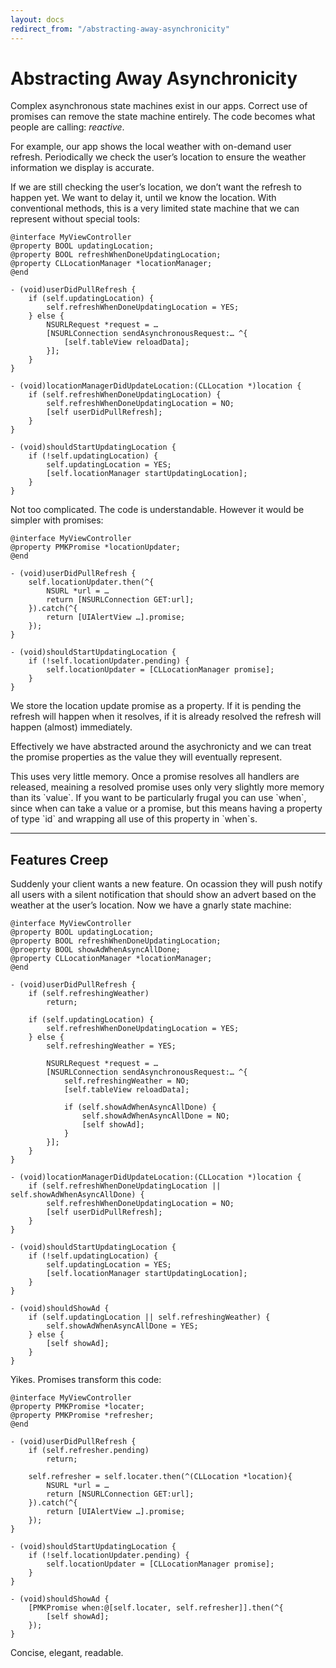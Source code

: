 ```yaml
---
layout: docs
redirect_from: "/abstracting-away-asynchronicity"
---
```


#  Abstracting Away Asynchronicity

Complex asynchronous state machines exist in our apps. Correct use of promises can remove the state machine entirely. The code becomes what people are calling: *reactive*.

For example, our app shows the local weather with on-demand user refresh. Periodically we check the user’s location to ensure the weather information we display is accurate.

If we are still checking the user’s location, we don’t want the refresh to happen yet. We want to delay it, until we know the location. With conventional methods, this is a very limited state machine that we can represent without special tools:

```objc
@interface MyViewController
@property BOOL updatingLocation;
@property BOOL refreshWhenDoneUpdatingLocation;
@property CLLocationManager *locationManager;
@end

- (void)userDidPullRefresh {
    if (self.updatingLocation) {
        self.refreshWhenDoneUpdatingLocation = YES;
    } else {
        NSURLRequest *request = …
        [NSURLConnection sendAsynchronousRequest:… ^{
            [self.tableView reloadData];
        }];
    }
}

- (void)locationManagerDidUpdateLocation:(CLLocation *)location {
    if (self.refreshWhenDoneUpdatingLocation) {
        self.refreshWhenDoneUpdatingLocation = NO;
        [self userDidPullRefresh];
    }
}

- (void)shouldStartUpdatingLocation {
    if (!self.updatingLocation) {
        self.updatingLocation = YES;
        [self.locationManager startUpdatingLocation];
    }
}
```

Not too complicated. The code is understandable. However it would be simpler with promises:

```objc
@interface MyViewController
@property PMKPromise *locationUpdater;
@end

- (void)userDidPullRefresh {
    self.locationUpdater.then(^{
        NSURL *url = …
        return [NSURLConnection GET:url];
    }).catch(^{
        return [UIAlertView …].promise;
    });
}

- (void)shouldStartUpdatingLocation {
    if (!self.locationUpdater.pending) {
        self.locationUpdater = [CLLocationManager promise];
    }
}
```

We store the location update promise as a property. If it is pending the refresh will happen when it resolves, if it is already resolved the refresh will happen (almost) immediately.

Effectively we have abstracted around the asychronicty and we can treat the promise properties as the value they will eventually represent.

<aside>This uses very little memory. Once a promise resolves all handlers are released, meaining a resolved promise uses only very slightly more memory than its `value`. If you want to be particularly frugal you can use `when`, since when can take a value or a promise, but this means having a property of type `id` and wrapping all use of this property in `when`s.</aside>

<hr>

## Features Creep

Suddenly your client wants a new feature. On ocassion they will push notify all users with a silent notification that should show an advert based on the weather at the user’s location. Now we have a gnarly state machine:

```objc
@interface MyViewController
@property BOOL updatingLocation;
@property BOOL refreshWhenDoneUpdatingLocation;
@proeprty BOOL showAdWhenAsyncAllDone;
@property CLLocationManager *locationManager;
@end

- (void)userDidPullRefresh {
    if (self.refreshingWeather)
        return;
    
    if (self.updatingLocation) {
        self.refreshWhenDoneUpdatingLocation = YES;
    } else {
        self.refreshingWeather = YES;

        NSURLRequest *request = …
        [NSURLConnection sendAsynchronousRequest:… ^{
            self.refreshingWeather = NO;            
            [self.tableView reloadData];
            
            if (self.showAdWhenAsyncAllDone) {
                self.showAdWhenAsyncAllDone = NO;
                [self showAd];
            }
        }];
    }
}

- (void)locationManagerDidUpdateLocation:(CLLocation *)location {
    if (self.refreshWhenDoneUpdatingLocation || self.showAdWhenAsyncAllDone) {
        self.refreshWhenDoneUpdatingLocation = NO;
        [self userDidPullRefresh];
    }
}

- (void)shouldStartUpdatingLocation {
    if (!self.updatingLocation) {
        self.updatingLocation = YES;
        [self.locationManager startUpdatingLocation];
    }
}

- (void)shouldShowAd {
    if (self.updatingLocation || self.refreshingWeather) {
        self.showAdWhenAsyncAllDone = YES;
    } else {
        [self showAd];
    }
}
```

Yikes. Promises transform this code:

```objc
@interface MyViewController
@property PMKPromise *locater;
@property PMKPromise *refresher;
@end

- (void)userDidPullRefresh {
    if (self.refresher.pending)
        return;

    self.refresher = self.locater.then(^(CLLocation *location){
        NSURL *url = …
        return [NSURLConnection GET:url];
    }).catch(^{
        return [UIAlertView …].promise;
    });
}

- (void)shouldStartUpdatingLocation {
    if (!self.locationUpdater.pending) {
        self.locationUpdater = [CLLocationManager promise];
    }
}

- (void)shouldShowAd {
    [PMKPromise when:@[self.locater, self.refresher]].then(^{
        [self showAd];
    });
}
```

Concise, elegant, readable.
